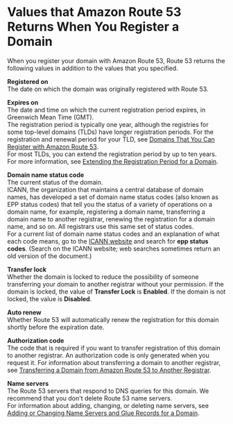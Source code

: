 # Values that Amazon Route 53 Returns When You Register a Domain<a name="domain-register-values-returned"></a>

When you register your domain with Amazon Route 53, Route 53 returns the following values in addition to the values that you specified\. 

**Registered on**  
The date on which the domain was originally registered with Route 53\.

**Expires on**  
The date and time on which the current registration period expires, in Greenwich Mean Time \(GMT\)\.  
The registration period is typically one year, although the registries for some top\-level domains \(TLDs\) have longer registration periods\. For the registration and renewal period for your TLD, see [Domains That You Can Register with Amazon Route 53](registrar-tld-list.md)\.  
For most TLDs, you can extend the registration period by up to ten years\. For more information, see [Extending the Registration Period for a Domain](domain-extend.md)\.

**Domain name status code**  
The current status of the domain\.  
ICANN, the organization that maintains a central database of domain names, has developed a set of domain name status codes \(also known as EPP status codes\) that tell you the status of a variety of operations on a domain name, for example, registering a domain name, transferring a domain name to another registrar, renewing the registration for a domain name, and so on\. All registrars use this same set of status codes\.  
For a current list of domain name status codes and an explanation of what each code means, go to the [ICANN website](https://www.icann.org/) and search for **epp status codes**\. \(Search on the ICANN website; web searches sometimes return an old version of the document\.\)

**Transfer lock**  
Whether the domain is locked to reduce the possibility of someone transferring your domain to another registrar without your permission\. If the domain is locked, the value of **Transfer Lock** is **Enabled**\. If the domain is not locked, the value is **Disabled**\.

**Auto renew**  
Whether Route 53 will automatically renew the registration for this domain shortly before the expiration date\.

**Authorization code**  
The code that is required if you want to transfer registration of this domain to another registrar\. An authorization code is only generated when you request it\. For information about transferring a domain to another registrar, see [Transferring a Domain from Amazon Route 53 to Another Registrar](domain-transfer-from-route-53.md)\.

**Name servers**  
The Route 53 servers that respond to DNS queries for this domain\. We recommend that you don't delete Route 53 name servers\.   
For information about adding, changing, or deleting name servers, see [Adding or Changing Name Servers and Glue Records for a Domain](domain-name-servers-glue-records.md)\.